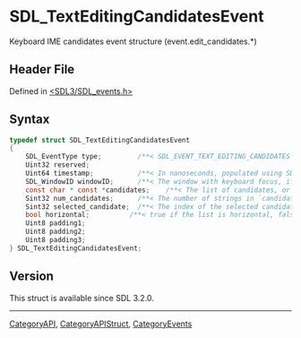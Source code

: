 # SDL_TextEditingCandidatesEvent

Keyboard IME candidates event structure (event.edit_candidates.*)

## Header File

Defined in [<SDL3/SDL_events.h>](https://github.com/libsdl-org/SDL/blob/main/include/SDL3/SDL_events.h)

## Syntax

```c
typedef struct SDL_TextEditingCandidatesEvent
{
    SDL_EventType type;         /**< SDL_EVENT_TEXT_EDITING_CANDIDATES */
    Uint32 reserved;
    Uint64 timestamp;           /**< In nanoseconds, populated using SDL_GetTicksNS() */
    SDL_WindowID windowID;      /**< The window with keyboard focus, if any */
    const char * const *candidates;    /**< The list of candidates, or NULL if there are no candidates available */
    Sint32 num_candidates;      /**< The number of strings in `candidates` */
    Sint32 selected_candidate;  /**< The index of the selected candidate, or -1 if no candidate is selected */
    bool horizontal;          /**< true if the list is horizontal, false if it's vertical */
    Uint8 padding1;
    Uint8 padding2;
    Uint8 padding3;
} SDL_TextEditingCandidatesEvent;
```

## Version

This struct is available since SDL 3.2.0.

----
[CategoryAPI](CategoryAPI), [CategoryAPIStruct](CategoryAPIStruct), [CategoryEvents](CategoryEvents)

